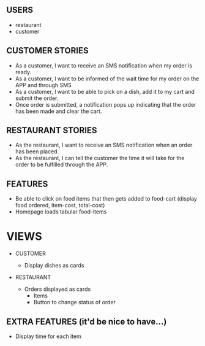 ## USERS
- restaurant
- customer

## CUSTOMER STORIES
- As a customer, I want to receive an SMS notification when my order is ready.
- As a customer, I want to be informed of the wait time for my order on the APP and through SMS
- As a customer, I want to be able to pick on a dish, add it to my cart and submit the order.
- Once order is submitted, a notification pops up indicating that the order has been made and clear the cart. 



## RESTAURANT STORIES
- As the restaurant, I want to receive an SMS notification when an order has been placed.
- As the restaurant, I can tell the customer the time it will take for the order to be fulfilled through the APP.




## FEATURES
- Be able to click on food items that then gets added to food-cart (display food ordered, item-cost, total-cost)
- Homepage loads tabular food-items


# VIEWS
- CUSTOMER
    - Display dishes as cards

- RESTAURANT 
    - Orders displayed as cards
        - Items
        - Button to change status of order




## EXTRA FEATURES (it'd be nice to have...)
- Display time for each item

